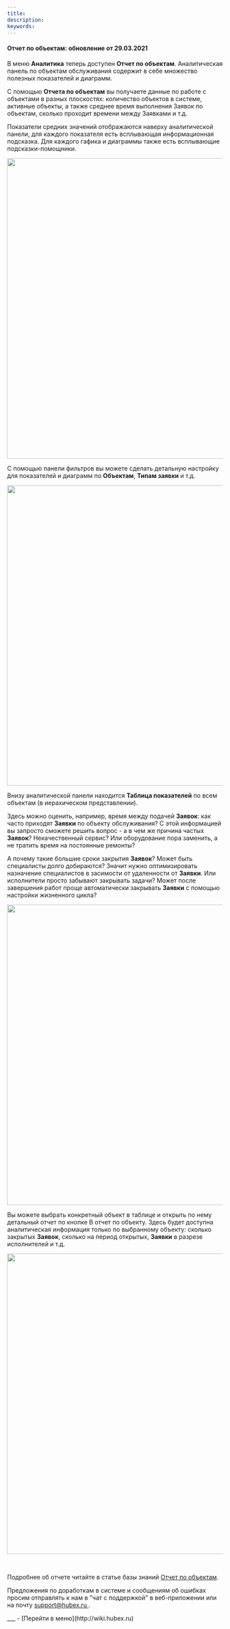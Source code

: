 ```yaml
---
title: 
description: 
keywords: 
---
```


#### Отчет по объектам: обновление от 29.03.2021
<html>
<meta charset="utf-8">

</html>
<body>
<p>В меню <strong>Аналитика</strong> теперь доступен <strong>Отчет по объектам</strong>. Аналитическая панель по объектам обслуживания содержит в себе множество полезных показателей и диаграмм.</p>

<p>С помощью <strong>Отчета по объектам</strong> вы получаете данные по работе с объектами в разных плоскостях: количество объектов в системе, активные объекты, а также среднее время выполнения Заявок по объектам, сколько проходит времени между Заявками и т.д.</p>
<p>Показатели средних значений отображаются наверху аналитической панели, для каждого показателя есть всплывающая информационная подсказка. Для каждого гафика и диаграммы также есть всплывающие подсказки-помощники.</p>
<p><span style="font-weight: @ArticleID00;"><img style="display: block; margin-left: auto; margin-right: auto;" src="https://content.screencast.com/users/echinaek.val/folders/Capture/media/09fe2b56-cbf7-45df-920f-4571e0a4c768/LWR_Recording.png" alt="" width="700" height="auto" /></span></p>
<p>С помощью панели фильтров вы можете сделать детальную настройку для показателей и диаграмм по <strong>Объектам</strong>, <strong>Типам заявки</strong> и т.д.</p>
<p><span style="font-weight: @ArticleID00;"><img style="display: block; margin-left: auto; margin-right: auto;" src="https://content.screencast.com/users/echinaek.val/folders/Capture/media/2cdd2a33-18d3-42c7-a9a9-caa226c90a4c/LWR_Recording.png" alt="" width="700" height="auto" /></span></p>
<p>Внизу аналитической панели находится <strong>Таблица показателей</strong> по всем объектам (в иерахическом представлении).</p>
<p>Здесь можно оценить, например, время между подачей <strong>Заявок</strong>: как часто приходят <strong>Заявки</strong> по объекту обслуживания? С этой информацией вы запросто сможете решить вопрос - а в чем же причина частых <strong>Заявок</strong>? Некачественный сервис? Или оборудование пора заменить, а не тратить время на постоянные ремонты?</p>
<p>А почему такие большие сроки закрытия <strong>Заявок</strong>? Может быть специалисты долго добираются? Значит нужно оптимизировать назначение специалистов в засимости от удаленности от <strong>Заявки</strong>. Или исполнители просто забывают закрывать задачи? Может после завершения работ проще автоматически закрывать <strong>Заявки</strong> с помощью настройки жизненного цикла?</p>
<p><span style="font-weight: @ArticleID00;"><img style="display: block; margin-left: auto; margin-right: auto;" src="https://content.screencast.com/users/echinaek.val/folders/Capture/media/3e491e47-fbd9-4462-b25e-ae102eca0cfd/LWR_Recording.png" alt="" width="700" height="auto" /></span></p>
<p>Вы можете выбрать конкретный объект в таблице и открыть по нему детальный отчет по кнопке В отчет по объекту. Здесь будет доступна аналитическая информация только по выбранному объекту: сколько закрытых <strong>Заявок</strong>, сколько на период открытых, <strong>Заявки</strong> в разрезе исполнителей и т.д.</p>
<p><span style="font-weight: @ArticleID00;"><img style="display: block; margin-left: auto; margin-right: auto;" src="https://content.screencast.com/users/echinaek.val/folders/Capture/media/e41eab68-f43c-4deb-aa77-57dce2f3e752/LWR_Recording.png" alt="" width="700" height="auto" /></span></p>
<p><span style="font-weight: @ArticleID00;">&nbsp;</span></p>

<p>Подробнее об отчете читайте в статье базы знаний <a href="https://wiki.hubex.ru/docs/FAQ/RU/user/ObjectsAnalitics.html">Отчет по объектам</a>.</p>

<p>Предложения по доработкам в системе и сообщениям об ошибках просим отправлять к нам в "чат с поддержкой" в веб-приложении или на почту <a href="mailto:support@hubex.ru" target="_blank" rel="noopener"> support@hubex.ru </a>.</p>

</body>
___
- [Перейти в меню](http://wiki.hubex.ru)
